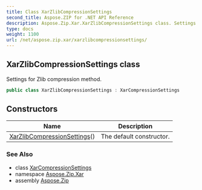 ```yaml
---
title: Class XarZlibCompressionSettings
second_title: Aspose.ZIP for .NET API Reference
description: Aspose.Zip.Xar.XarZlibCompressionSettings class. Settings for Zlib compression method
type: docs
weight: 1100
url: /net/aspose.zip.xar/xarzlibcompressionsettings/
---
```

## XarZlibCompressionSettings class

Settings for Zlib compression method.

```csharp
public class XarZlibCompressionSettings : XarCompressionSettings
```

## Constructors

| Name | Description |
| --- | --- |
| [XarZlibCompressionSettings](xarzlibcompressionsettings/)() | The default constructor. |

### See Also

* class [XarCompressionSettings](../xarcompressionsettings/)
* namespace [Aspose.Zip.Xar](../../aspose.zip.xar/)
* assembly [Aspose.Zip](../../)


